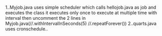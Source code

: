 1..Myjob.java uses simple scheduler which calls hellojob.java as job and executes the class 
    it executes only once 
    to execute at multiple time with interval then uncomment the 2 lines in Myjob.java(//.withIntervalInSeconds(5)
						//.repeatForever())
2..quarts.java uses cronschedule..
